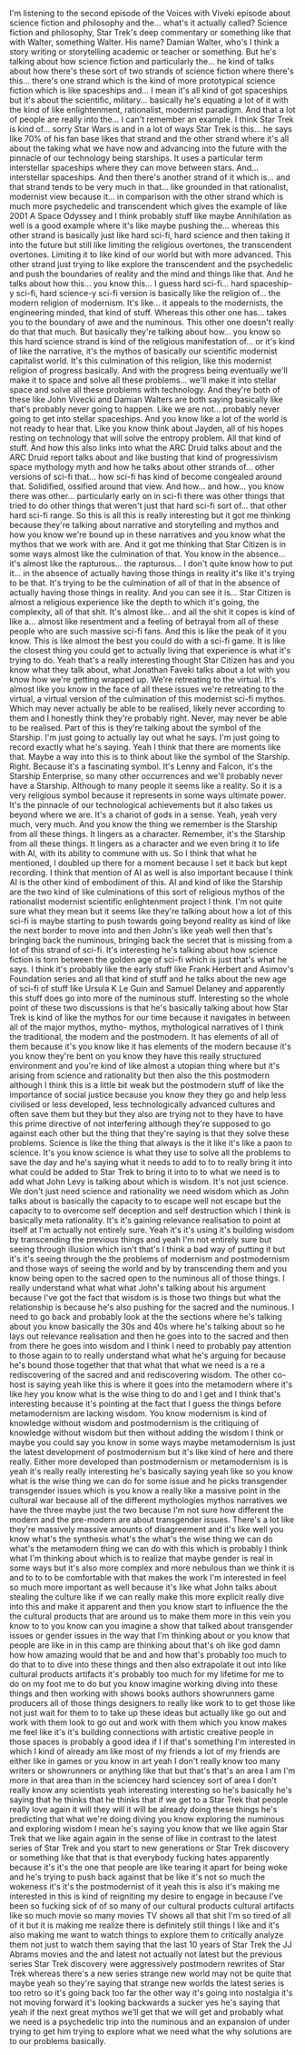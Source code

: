﻿I'm listening to the second episode of the Voices with Viveki episode about science fiction
and philosophy and the... what's it actually called? Science fiction and philosophy, Star
Trek's deep commentary or something like that with Walter, something Walter. His name?
Damian Walter, who's I think a story writing or storytelling academic or teacher or something.
But he's talking about how science fiction and particularly the... he kind of talks about
how there's these sort of two strands of science fiction where there's this... there's one
strand which is the kind of more prototypical science fiction which is like spaceships and...
I mean it's all kind of got spaceships but it's about the scientific, military... basically
he's equating a lot of it with the kind of like enlightenment, rationalist, modernist
paradigm. And that a lot of people are really into the... I can't remember an example. I
think Star Trek is kind of... sorry Star Wars is and in a lot of ways Star Trek is
this... he says like 70% of his fan base likes that strand and the other strand where it's
all about the taking what we have now and advancing into the future with the pinnacle
of our technology being starships. It uses a particular term interstellar spaceships
where they can move between stars. And... interstellar spaceships. And then there's
another strand of it which is... and that strand tends to be very much in that... like grounded
in that rationalist, modernist view because it... in comparison with the other strand which
is much more psychedelic and transcendent which gives the example of like 2001 A Space
Odyssey and I think probably stuff like maybe Annihilation as well is a good example where
it's like maybe pushing the... whereas this other strand is basically just like hard sci-fi,
hard science and then taking it into the future but still like limiting the religious overtones,
the transcendent overtones. Limiting it to like kind of our world but with more advanced.
This other strand just trying to like explore the transcendent and the psychedelic and push
the boundaries of reality and the mind and things like that. And he talks about how this...
you know this... I guess hard sci-fi... hard spaceship-y sci-fi, hard science-y sci-fi version
is basically like the religion of... the modern religion of modernism. It's like... it appeals
to the modernists, the engineering minded, that kind of stuff. Whereas this other one
has... takes you to the boundary of awe and the numinous. This other one doesn't really
do that that much. But basically they're talking about how... you know so this hard science
strand is kind of the religious manifestation of... or it's kind of like the narrative,
it's the mythos of basically our scientific modernist capitalist world. It's this culmination
of this religion, like this modernist religion of progress basically. And with the progress
being eventually we'll make it to space and solve all these problems... we'll make it
into stellar space and solve all these problems with technology. And they're both of these
like John Vivecki and Damian Walters are both saying basically like that's probably never
going to happen. Like we are not... probably never going to get into stellar spaceships.
And you know like a lot of the world is not ready to hear that. Like you know think about
Jayden, all of his hopes resting on technology that will solve the entropy problem. All that
kind of stuff. And how this also links into what the ARC Druid talks about and the ARC
Druid report talks about and like busting that kind of progressivism space mythology myth
and how he talks about other strands of... other versions of sci-fi that... how sci-fi
has kind of become congealed around that. Solidified, ossified around that view. And
how... and how... you know there was other... particularly early on in sci-fi there was other
things that tried to do other things that weren't just that hard sci-fi sort of... that
other hard sci-fi range. So this is all this is really interesting but it got me thinking
because they're talking about narrative and storytelling and mythos and how you know we're
bound up in these narratives and you know what the mythos that we work with are. And
it got me thinking that Star Citizen is in some ways almost like the culmination of that.
You know in the absence... it's almost like the rapturous... the rapturous... I don't quite
know how to put it... in the absence of actually having those things in reality it's like it's
trying to be that. It's trying to be the culmination of all of that in the absence of actually having
those things in reality. And you can see it is... Star Citizen is almost a religious experience
like the depth to which it's going, the complexity, all of that shit. It's almost like... and all
the shit it copes is kind of like a... almost like resentment and a feeling of betrayal from
all of these people who are such massive sci-fi fans. And this is like the peak of it you
know. This is like almost the best you could do with a sci-fi game. It is like the closest
thing you could get to actually living that experience is what it's trying to do. Yeah
that's a really interesting thought Star Citizen has and you know what they talk about, what
Jonathan Faveki talks about a lot with you know how we're getting wrapped up. We're retreating
to the virtual. It's almost like you know in the face of all these issues we're retreating
to the virtual, a virtual version of the culmination of this modernist sci-fi mythos. Which may
never actually be able to be realised, likely never according to them and I honestly think
they're probably right. Never, may never be able to be realised. Part of this is they're
talking about the symbol of the Starship. I'm just going to actually lay out what he says.
I'm just going to record exactly what he's saying. Yeah I think that there are moments
like that. Maybe a way into this is to think about like the symbol of the Starship. Right.
Because it's a fascinating symbol. It's Lenny and Falcon, it's the Starship Enterprise,
so many other occurrences and we'll probably never have a Starship. Although to many people
it seems like a reality. So it is a very religious symbol because it represents in some ways
ultimate power. It's the pinnacle of our technological achievements but it also takes us beyond where
we are. It's a chariot of gods in a sense. Yeah, yeah very much, very much. And you know
the thing we remember is the Starship from all these things. It lingers as a character.
Remember, it's the Starship from all these things. It lingers as a character and we even
bring it to life with AI, with its ability to commune with us. So I think that what he
mentioned, I doubled up there for a moment because I set it back but kept recording.
I think that mention of AI as well is also important because I think AI is the other
kind of embodiment of this. AI and kind of like the Starship are the two kind of like
culminations of this sort of religious mythos of the rationalist modernist scientific enlightenment
project I think. I'm not quite sure what they mean but it seems like they're talking about
how a lot of this sci-fi is maybe starting to push towards going beyond reality as kind
of like the next border to move into and then John's like yeah well then that's bringing
back the numinous, bringing back the secret that is missing from a lot of this strand
of sci-fi. It's interesting he's talking about how science fiction is torn between the golden
age of sci-fi which is just that's what he says. I think it's probably like the early
stuff like Frank Herbert and Asimov's Foundation series and all that kind of stuff and he talks
about the new age of sci-fi of stuff like Ursula K Le Guin and Samuel Delaney and apparently
this stuff does go into more of the numinous stuff. Interesting so the whole point of these
two discussions is that he's basically talking about how Star Trek is kind of like the mythos
for our time because it navigates in between all of the major mythos, mytho- mythos, mythological
narratives of I think the traditional, the modern and the postmodern. It has elements
of all of them because it's you know like it has elements of the modern because it's
you know they're bent on you know they have this really structured environment and you're
kind of like almost a utopian thing where but it's arising from science and rationality
but then also the this postmodern although I think this is a little bit weak but the
postmodern stuff of like the importance of social justice because you know they they
go and help less civilised or less developed, less technologically advanced cultures and
often save them but they but they also are trying not to they have to have this prime
directive of not interfering although they're supposed to go against each other but the
thing that they're saying is that they solve these problems. Science is like the thing
that always is the it like it's like a paon to science. It's you know science is what
they use to solve all the problems to save the day and he's saying what it needs to add
to to to really bring it into what could be added to Star Trek to bring it into to to
what we need is to add what John Levy is talking about which is wisdom. It's not just science.
We don't just need science and rationality we need wisdom which as John talks about is
basically the capacity to to escape well not escape but the capacity to to overcome self
deception and self destruction which I think is basically meta rationality. It's it's
gaining relevance realisation to point at itself at I'm actually not entirely sure.
Yeah it's it's using it's building wisdom by transcending the previous things and yeah
I'm not entirely sure but seeing through illusion which isn't that's I think a bad way of putting
it but it's it's seeing through the the problems of modernism and postmodernism and those ways
of seeing the world and by by transcending them and you know being open to the sacred
open to the numinous all of those things. I really understand what what what John's
talking about his argument because I've got the fact that wisdom is is those two things
but what the relationship is because he's also pushing for the sacred and the numinous.
I need to go back and probably look at the the sections where he's talking about you
know basically the 30s and 40s where he's talking about so he lays out relevance realisation
and then he goes into to the sacred and then from there he goes into wisdom and I think
I need to probably pay attention to those again to to really understand what what he's
arguing for because he's bound those together that that what that what we need is a re a
rediscovering of the sacred and and rediscovering wisdom. The other co-host is saying yeah like
this is where it goes into the metamodern where it's like hey you know what is the wise
thing to do and I get and I think that's interesting because it's pointing at the fact that I guess
the things before metamodernism are lacking wisdom. You know modernism is kind of knowledge
without wisdom and postmodernism is the critiquing of knowledge without wisdom but then without
adding the wisdom I think or maybe you could say you know in some ways maybe metamodernism
is just the latest development of postmodernism but it's like kind of here and there really.
Either more developed than postmodernism or metamodernism is is yeah it's really really
interesting he's basically saying yeah like so you know what is the wise thing we can
do for some issue and he picks transgender transgender issues which is you know a really
like a massive point in the cultural war because all of the different mythologies mythos narratives
we have the three maybe just the two because I'm not sure how different the modern and
the pre-modern are about transgender issues. There's a lot like they're massively massive
amounts of disagreement and it's like well you know what's the synthesis what's the what's
the wise thing we can do what's the metamodern thing we can do with this which is probably
I think what I'm thinking about which is to realize that maybe gender is real in some
ways but it's also more complex and more nebulous than we think it is and to to to be comfortable
with that makes the work I'm interested in feel so much more important as well because
it's like what John talks about stealing the culture like if we can really make this more
explicit really dive into this and make it apparent and then you know start to influence
the the the cultural products that are around us to make them more in this vein you know
to to you know can you imagine a show that talked about transgender issues or gender
issues in the way that I'm thinking about or you know that people are like in in this
camp are thinking about that's oh like god damn how how amazing would that be and and
how that's probably too much to do that to to dive into these things and then also extrapolate
it out into like cultural products artifacts it's probably too much for my lifetime for
me to do on my foot me to do but you know imagine working diving into these things and
then working with shows books authors showrunners game producers all of those things designers
to really like work to to get those like not just wait for them to to take up these ideas
but actually like go out and work with them look to go out and work with them which you
know makes me feel like it's it's building connections with artistic creative people
in those spaces is probably a good idea if I if that's something I'm interested in which
I kind of already am like most of my friends a lot of my friends are either like in games
or you know in art yeah I don't really know too many writers or showrunners or anything
like that but that's that's an area I am I'm more in that area than in the sciencey hard
sciencey sort of area I don't really know any scientists yeah interesting interesting
so he's basically he's saying that he thinks that he thinks that if we get to a Star Trek
that people really love again it will they will it will be already doing these things
he's predicting that what we're doing diving you know exploring the numinous and exploring
wisdom I mean he's saying you know that we like again Star Trek that we like again again
in the sense of like in contrast to the latest series of Star Trek and you start to new generations
or Star Trek discovery or something like that that is that everybody fucking hates apparently
because it's it's the one that people are like tearing it apart for being woke and he's
trying to push back against that be like it's not so much the wokeness it's it's the postmodernist
of it yeah this is also it's making me interested in this is kind of reigniting my desire to
engage in because I've been so fucking sick of of so many of our cultural products cultural
artifacts like so much movie so many movies TV shows all that shit I'm so tired of all
of it but it is making me realize there is definitely still things I like and it's also
making me want to watch things to explore them to critically analyze them not just to
watch them saying that the last 10 years of Star Trek the JJ Abrams movies and the and
latest not actually not latest but the previous series Star Trek discovery were aggressively
postmodern rewrites of Star Trek whereas there's a new series strange new world may not be
quite that maybe yeah so they're saying that strange new worlds the latest series is too
retro so it's going back too far the other way it's going into nostalgia it's not moving
forward it's looking backwards a sucker yes he's saying that yeah if the next great mythos
we'll get that we will get and probably what we need is a psychedelic trip into the numinous
and an expansion of under trying to get him trying to explore what we need what the why
solutions are to our problems basically.
